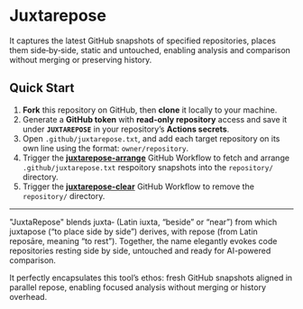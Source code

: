# Juxtarepose

It captures the latest GitHub snapshots of specified repositories, places them side‑by‑side, static and untouched, enabling analysis and comparison without merging or preserving history.

## Quick Start

1. **Fork** this repository on GitHub, then **clone** it locally to your machine.
2. Generate a **GitHub token** with **read-only repository** access and save it under **`JUXTAREPOSE`** in your repository’s **Actions secrets**.
3. Open `.github/juxtarepose.txt`, and add each target repository on its own line using the format: `owner/repository`.
4. Trigger the [**juxtarepose-arrange**](.github/workflows/juxtarepose-arrange.yml) GitHub Workflow to fetch and arrange `.github/juxtarepose.txt` respoitory snapshots into the `repository/` directory.
5. Trigger the [**juxtarepose-clear**](.github/workflows/juxtarepose-clear.yml) GitHub Workflow to remove the `repository/` directory.
 
---

"JuxtaRepose" blends juxta‑ (Latin iuxta, “beside” or “near”) from which juxtapose (“to place side by side”) derives, with repose (from Latin reposāre, meaning “to rest”). Together, the name elegantly evokes code repositories resting side by side, untouched and ready for AI-powered comparison.

It perfectly encapsulates this tool’s ethos: fresh GitHub snapshots aligned in parallel repose, enabling focused analysis without merging or history overhead.
